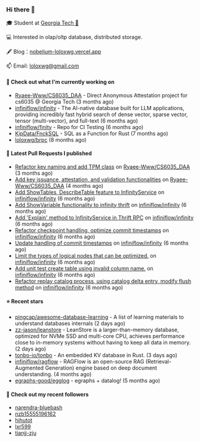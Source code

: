 ### Hi there 👋


 
🎓 Student at [Georgia Tech 🐝](https://www.gatech.edu/)

💻 Interested in olap/oltp database, distributed storage.

🖋 Blog：[nobelium-loloxwg.vercel.app](https://nobelium-loloxwg.vercel.app/)



📫 Email: [loloxwg@gmail.com](mailto:loloxwg@gmail.com)



#### 👷 Check out what I'm currently working on

- [Ryaee-Www/CS6035_DAA](https://github.com/Ryaee-Www/CS6035_DAA) - Direct Anonymous Attestation project for cs6035 @ Georgia Tech (3 months ago)
- [infiniflow/infinity](https://github.com/infiniflow/infinity) - The AI-native database built for LLM applications, providing incredibly fast hybrid search of dense vector, sparse vector, tensor (multi-vector), and full-text (6 months ago)
- [infiniflow/finity](https://github.com/infiniflow/finity) - Repo for CI Testing (6 months ago)
- [KipData/FnckSQL](https://github.com/KipData/FnckSQL) - SQL as a Function for Rust (7 months ago)
- [loloxwg/brpc](https://github.com/loloxwg/brpc) (8 months ago)

#### 🔨 Latest Pull Requests I published

- [Refactor key naming and add TPM class](https://github.com/Ryaee-Www/CS6035_DAA/pull/2) on [Ryaee-Www/CS6035_DAA](https://github.com/Ryaee-Www/CS6035_DAA) (3 months ago)
- [Add key issuance, attestation, and validation functionalities](https://github.com/Ryaee-Www/CS6035_DAA/pull/1) on [Ryaee-Www/CS6035_DAA](https://github.com/Ryaee-Www/CS6035_DAA) (4 months ago)
- [Add ShowTables, DescribeTable feature to InfinityService](https://github.com/infiniflow/infinity/pull/537) on [infiniflow/infinity](https://github.com/infiniflow/infinity) (6 months ago)
- [Add ShowVariable functionality to infinity thrift](https://github.com/infiniflow/infinity/pull/536) on [infiniflow/infinity](https://github.com/infiniflow/infinity) (6 months ago)
- [Add &#39;Explain&#39; method to InfinityService in Thrift RPC](https://github.com/infiniflow/infinity/pull/532) on [infiniflow/infinity](https://github.com/infiniflow/infinity) (6 months ago)
- [Refactor checkpoint handling, optimize commit timestamps](https://github.com/infiniflow/infinity/pull/525) on [infiniflow/infinity](https://github.com/infiniflow/infinity) (6 months ago)
- [Update handling of commit timestamps](https://github.com/infiniflow/infinity/pull/514) on [infiniflow/infinity](https://github.com/infiniflow/infinity) (6 months ago)
- [Limit the types of logical nodes that can be optimized.](https://github.com/infiniflow/infinity/pull/507) on [infiniflow/infinity](https://github.com/infiniflow/infinity) (6 months ago)
- [Add unit test create table using invalid column name.](https://github.com/infiniflow/infinity/pull/493) on [infiniflow/infinity](https://github.com/infiniflow/infinity) (6 months ago)
- [Refactor replay catalog process, using catalog delta entry, modify flush method](https://github.com/infiniflow/infinity/pull/487) on [infiniflow/infinity](https://github.com/infiniflow/infinity) (6 months ago)

#### ⭐ Recent stars

- [pingcap/awesome-database-learning](https://github.com/pingcap/awesome-database-learning) - A list of learning materials to understand databases internals (2 days ago)
- [zz-jason/leanstore](https://github.com/zz-jason/leanstore) - LeanStore is a larger-than-memory database, optimized for NVMe SSD and multi-core CPU, achieves performance close to in-memory systems without having to keep all data in memory. (2 days ago)
- [tonbo-io/tonbo](https://github.com/tonbo-io/tonbo) - An embedded KV database in Rust. (3 days ago)
- [infiniflow/ragflow](https://github.com/infiniflow/ragflow) - RAGFlow is an open-source RAG (Retrieval-Augmented Generation) engine based on deep document understanding. (4 months ago)
- [egraphs-good/egglog](https://github.com/egraphs-good/egglog) - egraphs &#43; datalog! (5 months ago)

#### 👯 Check out my recent followers

- [narendra-bluebash](https://github.com/narendra-bluebash)
- [nzb15555196162](https://github.com/nzb15555196162)
- [hihutot](https://github.com/hihutot)
- [lxr599](https://github.com/lxr599)
- [tianjj-zju](https://github.com/tianjj-zju)

